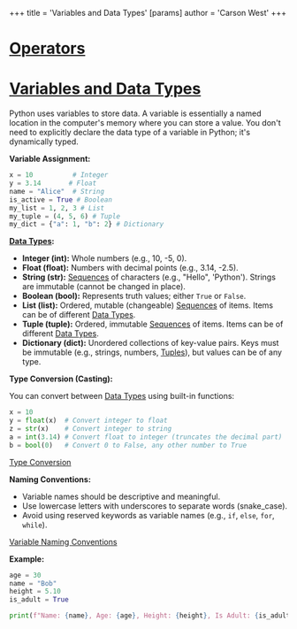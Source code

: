 +++
 title = 'Variables and Data Types'
[params]
	author = 'Carson West'
+++
# [Operators](./../operators/)
# [Variables and Data Types](./../variables-and-data-types/) 
Python uses variables to store data.  A variable is essentially a named location in the computer's memory where you can store a value.  You don't need to explicitly declare the data type of a variable in Python; it's dynamically typed.

**Variable Assignment:**

```python
x = 10          # Integer
y = 3.14       # Float
name = "Alice"  # String
is_active = True # Boolean
my_list = 1, 2, 3 # List
my_tuple = (4, 5, 6) # Tuple
my_dict = {"a": 1, "b": 2} # Dictionary
```

**[Data Types](./../data-types/):**

* **Integer (int):** Whole numbers (e.g., 10, -5, 0).
* **Float (float):**  Numbers with decimal points (e.g., 3.14, -2.5).
* **String (str):** [Sequences](./../sequences/) of characters (e.g., "Hello", 'Python').  Strings are immutable (cannot be changed in place).
* **Boolean (bool):** Represents truth values; either `True` or `False`.
* **List (list):** Ordered, mutable (changeable) [Sequences](./../sequences/) of items.  Items can be of different [Data Types](./../data-types/).
* **Tuple (tuple):** Ordered, immutable [Sequences](./../sequences/) of items. Items can be of different [Data Types](./../data-types/).
* **Dictionary (dict):**  Unordered collections of key-value pairs.  Keys must be immutable (e.g., strings, numbers, [Tuples](./../tuples/)), but values can be of any type.


**Type Conversion (Casting):**

You can convert between [Data Types](./../data-types/) using built-in functions:

```python
x = 10
y = float(x)  # Convert integer to float
z = str(x)    # Convert integer to string
a = int(3.14) # Convert float to integer (truncates the decimal part)
b = bool(0)   # Convert 0 to False, any other number to True
```

[Type Conversion](./../type-conversion/)

**Naming Conventions:**

* Variable names should be descriptive and meaningful.
* Use lowercase letters with underscores to separate words (snake_case).
* Avoid using reserved keywords as variable names (e.g., `if`, `else`, `for`, `while`).


[Variable Naming Conventions](./../variable-naming-conventions/)


**Example:**

```python
age = 30
name = "Bob"
height = 5.10
is_adult = True

print(f"Name: {name}, Age: {age}, Height: {height}, Is Adult: {is_adult}")
```
